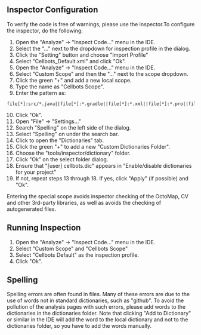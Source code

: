 ## Inspector Configuration

To verify the code is free of warnings, please use the inspector.To
configure the inspector, do the following:

1. Open the "Analyze" -> "Inspect Code..." menu in the IDE.
2. Select the "..." next to the dropdown for inspection profile in the dialog.
3. Click the "Setting" button and choose "Import Profile"
4. Select "Cellbots_Default.xml" and click "Ok".
5. Open the "Analyze" -> "Inspect Code..." menu in the IDE.
6. Select "Custom Scope" and then the "..." next to the scope dropdown.
7. Click the green "+" and add a new local scope.
8. Type the name as "Cellbots Scope".
9. Enter the pattern as:
```
file[*]:src/*.java||file[*]:*.gradle||file[*]:*.xml||file[*]:*.pro||file[*]:*.properties||file[*]:*.jar||file[*]:*.iml
```
10. Click "Ok".
11. Open "File" -> "Settings..."
12. Search "Spelling" on the left side of the dialog.
13. Select "Spelling" on under the search bar.
14. Click to open the "Dictionaries" tab.
15. Click the green "+" to add a new "Custom Dictionaries Folder".
16. Choose the "tools/inspector/dictionary" folder.
17. Click "Ok" on the select folder dialog.
18. Ensure that "[user] cellbots.dic" appears in "Enable/disable dictionaries for your project"
19. If not, repeat steps 13 through 18. If yes, click "Apply" (if possible) and "Ok".

Entering the special scope avoids inspector checking of the OctoMap, CV and other
3rd-party libraries, as well as avoids the checking of autogenerated files.

## Running Inspection

1. Open the "Analyze" -> "Inspect Code..." menu in the IDE.
2. Select "Custom Scope" and "Cellbots Scope"
3. Select "Cellbots Default" as the inspection profile.
4. Click "Ok".

## Spelling

Spelling errors are often found in files. Many of these errors are
due to the use of words not in standard dictionaries, such as
"github". To avoid the pollution of the analysis pages with such
errors, please add words to the dictionaries in the dictionaries
folder. Note that clicking "Add to Dictionary" or similar in the
IDE will add the word to the local dictionary and not to the
dictionaries folder, so you have to add the words manually.